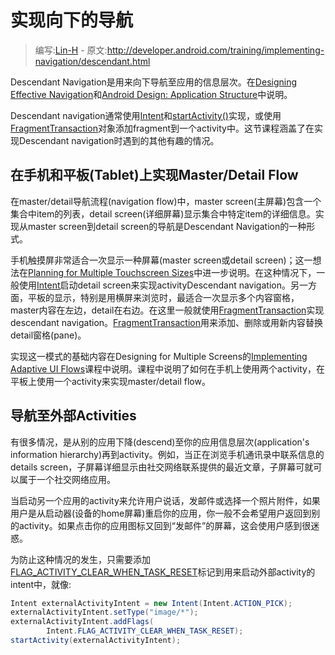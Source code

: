 # 实现向下的导航

> 编写:[Lin-H](https://github.com/Lin-H) - 原文:<http://developer.android.com/training/implementing-navigation/descendant.html>

Descendant Navigation是用来向下导航至应用的信息层次。在[Designing Effective Navigation](http://developer.android.com/training/design-navigation/descendant-lateral.html)和[Android Design: Application Structure](http://developer.android.com/design/patterns/app-structure.html)中说明。

Descendant navigation通常使用[Intent](http://developer.android.com/reference/android/content/Intent.html)和[startActivity()](http://developer.android.com/reference/android/content/Context.html#startActivity%28android.content.Intent%29)实现，或使用[FragmentTransaction](http://developer.android.com/reference/android/app/FragmentTransaction.html)对象添加fragment到一个activity中。这节课程涵盖了在实现Descendant navigation时遇到的其他有趣的情况。

## 在手机和平板(Tablet)上实现Master/Detail Flow

在master/detail导航流程(navigation flow)中，master screen(主屏幕)包含一个集合中item的列表，detail screen(详细屏幕)显示集合中特定item的详细信息。实现从master screen到detail screen的导航是Descendant Navigation的一种形式。

手机触摸屏非常适合一次显示一种屏幕(master screen或detail screen)；这一想法在[Planning for Multiple Touchscreen Sizes](http://developer.android.com/training/design-navigation/multiple-sizes.html)中进一步说明。在这种情况下，一般使用[Intent](http://developer.android.com/reference/android/content/Intent.html)启动detail screen来实现activityDescendant navigation。另一方面，平板的显示，特别是用横屏来浏览时，最适合一次显示多个内容窗格，master内容在左边，detail在右边。在这里一般就使用[FragmentTransaction](http://developer.android.com/reference/android/app/FragmentTransaction.html)实现descendant navigation。[FragmentTransaction](http://developer.android.com/reference/android/app/FragmentTransaction.html)用来添加、删除或用新内容替换detail窗格(pane)。

实现这一模式的基础内容在Designing for Multiple Screens的[Implementing Adaptive UI Flows](http://developer.android.com/training/multiscreen/adaptui.html)课程中说明。课程中说明了如何在手机上使用两个activity，在平板上使用一个activity来实现master/detail flow。

## 导航至外部Activities

有很多情况，是从别的应用下降(descend)至你的应用信息层次(application's information hierarchy)再到activity。例如，当正在浏览手机通讯录中联系信息的details screen，子屏幕详细显示由社交网络联系提供的最近文章，子屏幕可就可以属于一个社交网络应用。

当启动另一个应用的activity来允许用户说话，发邮件或选择一个照片附件，如果用户是从启动器(设备的home屏幕)重启你的应用，你一般不会希望用户返回到别的activity。如果点击你的应用图标又回到“发邮件”的屏幕，这会使用户感到很迷惑。

为防止这种情况的发生，只需要添加[FLAG_ACTIVITY_CLEAR_WHEN_TASK_RESET](http://developer.android.com/reference/android/content/Intent.html#FLAG_ACTIVITY_CLEAR_WHEN_TASK_RESET)标记到用来启动外部activity的intent中，就像:

```java
Intent externalActivityIntent = new Intent(Intent.ACTION_PICK);
externalActivityIntent.setType("image/*");
externalActivityIntent.addFlags(
        Intent.FLAG_ACTIVITY_CLEAR_WHEN_TASK_RESET);
startActivity(externalActivityIntent);
```
